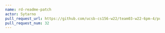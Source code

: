 ```yaml
---
name: rd-readme-patch
actor: Sytarno
pull_request_url: https://github.com/ucsb-cs156-w22/team03-w22-6pm-4/pull/32
pull_request_num: 32
---
```

